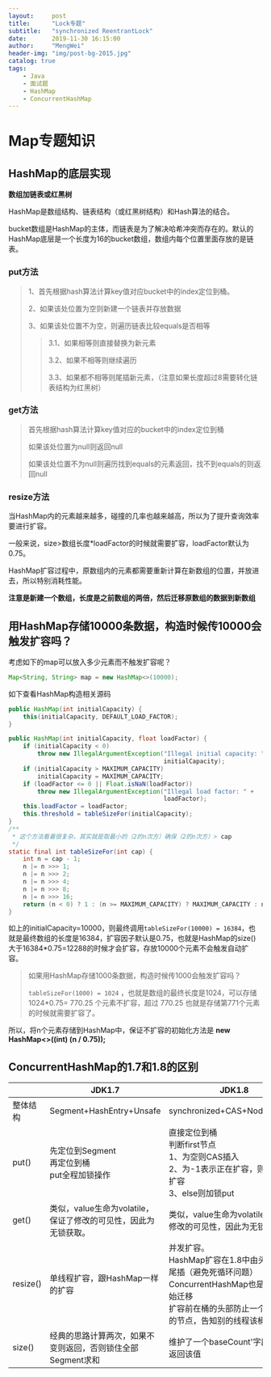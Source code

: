 ```yaml
---
layout:     post
title:      "Lock专题"
subtitle:   "synchronized ReentrantLock"
date:       2019-11-30 16:15:00
author:     "MengWei"
header-img: "img/post-bg-2015.jpg"
catalog: true
tags:
    - Java
    - 面试题
    - HashMap
    - ConcurrentHashMap
---
```


# Map专题知识

## HashMap的底层实现

**数组加链表或红黑树**

HashMap是数组结构、链表结构（或红黑树结构）和Hash算法的结合。

bucket数组是HashMap的主体，而链表是为了解决哈希冲突而存在的。默认的HashMap底层是一个长度为16的bucket数组，数组内每个位置里面存放的是链表。

### put方法

> 1、首先根据hash算法计算key值对应bucket中的index定位到桶。
>
> 2、如果该处位置为空则新建一个链表并存放数据
>
> 3、如果该处位置不为空，则遍历链表比较equals是否相等
>
> > 3.1、如果相等则直接替换为新元素
> >
> > 3.2、如果不相等则继续遍历
> >
> > 3.3、如果都不相等则尾插新元素，（注意如果长度超过8需要转化链表结构为红黑树）

### get方法

> 首先根据hash算法计算key值对应的bucket中的index定位到桶
>
> 如果该处位置为null则返回null
>
> 如果该处位置不为null则遍历找到equals的元素返回，找不到equals的则返回null

### resize方法

当HashMap内的元素越来越多，碰撞的几率也越来越高，所以为了提升查询效率要进行扩容。

一般来说，size>数组长度*loadFactor的时候就需要扩容，loadFactor默认为0.75。

HashMap扩容过程中，原数组内的元素都需要重新计算在新数组的位置，并放进去，所以特别消耗性能。

**注意是新建一个数组，长度是之前数组的两倍，然后迁移原数组的数据到新数组**



##  用HashMap存储10000条数据，构造时候传10000会触发扩容吗？

考虑如下的map可以放入多少元素而不触发扩容呢？

```java
Map<String, String> map = new HashMap<>(10000);
```

如下查看HashMap构造相关源码

```java
public HashMap(int initialCapacity) {
	this(initialCapacity, DEFAULT_LOAD_FACTOR);
}

public HashMap(int initialCapacity, float loadFactor) {
	if (initialCapacity < 0)
		throw new IllegalArgumentException("Illegal initial capacity: " +
										   initialCapacity);
	if (initialCapacity > MAXIMUM_CAPACITY)
		initialCapacity = MAXIMUM_CAPACITY;
	if (loadFactor <= 0 || Float.isNaN(loadFactor))
		throw new IllegalArgumentException("Illegal load factor: " +
										   loadFactor);
	this.loadFactor = loadFactor;
	this.threshold = tableSizeFor(initialCapacity);
}
/**
 * 这个方法看着很复杂，其实就是取最小的（2的n次方）确保（2的n次方）> cap
 */
static final int tableSizeFor(int cap) {
	int n = cap - 1;
	n |= n >>> 1;
	n |= n >>> 2;
	n |= n >>> 4;
	n |= n >>> 8;
	n |= n >>> 16;
	return (n < 0) ? 1 : (n >= MAXIMUM_CAPACITY) ? MAXIMUM_CAPACITY : n + 1;
}
```

如上的initialCapacity=10000，则最终调用`tableSizeFor(10000) = 16384`，也就是最终数组的长度是16384，扩容因子默认是0.75，也就是HashMap的size()大于16384*0.75=12288的时候才会扩容，存放10000个元素不会触发自动扩容。

>如果用HashMap存储1000条数据，构造时候传1000会触发扩容吗？
>
>`tableSizeFor(1000) = 1024` ，也就是数组的最终长度是1024，可以存储1024*0.75= 770.25 个元素不扩容，超过 770.25 也就是存储第771个元素的时候就需要扩容了。

所以，将n个元素存储到HashMap中，保证不扩容的初始化方法是 **new HashMap<>((int) (n / 0.75));** 



## ConcurrentHashMap的1.7和1.8的区别

|          | JDK1.7                                                       | JDK1.8                                                       |
| -------- | ------------------------------------------------------------ | ------------------------------------------------------------ |
| 整体结构 | Segment+HashEntry+Unsafe                                     | synchronized+CAS+Node+Unsafe                                 |
| put()    | 先定位到Segment<br />再定位到桶<br />put全程加锁操作         | 直接定位到桶<br />判断first节点<br />1、为空则CAS插入<br />2、为-1表示正在扩容，则跟着一起扩容<br />3、else则加锁put |
| get()    | 类似，value生命为volatile，保证了修改的可见性，因此为无锁获取。 | 类似，value生命为volatile，保证了修改的可见性，因此为无锁获取。 |
| resize() | 单线程扩容，跟HashMap一样的扩容                              | 并发扩容。<br />HashMap扩容在1.8中由头插修改为尾插（避免死循环问题）<br />ConcurrentHashMap也是从尾部开始迁移<br />扩容前在桶的头部防止一个hash=-1的节点，告知别的线程该桶正在扩容 |
| size()   | 经典的思路计算两次，如果不变则返回，否则锁住全部Segment求和  | 维护了一个baseCount'字段，直接返回该值                       |


